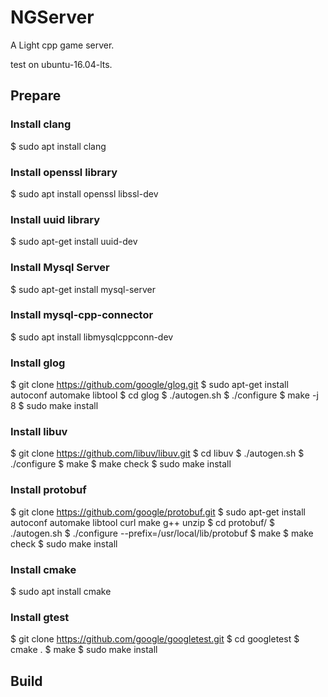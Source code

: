 # NGServer

A Light cpp game server.

test on ubuntu-16.04-lts.

## Prepare

### Install clang

$ sudo apt install clang

### Install openssl library

$ sudo apt install openssl libssl-dev

### Install uuid library

$ sudo apt-get install uuid-dev

### Install Mysql Server

$ sudo apt-get install mysql-server

### Install mysql-cpp-connector

$ sudo apt install libmysqlcppconn-dev

### Install glog

$ git clone https://github.com/google/glog.git
$ sudo apt-get install autoconf automake libtool
$ cd glog
$ ./autogen.sh
$ ./configure
$ make -j 8
$ sudo make install

### Install libuv

$ git clone https://github.com/libuv/libuv.git
$ cd libuv
$ ./autogen.sh
$ ./configure
$ make
$ make check
$ sudo make install

### Install protobuf
$ git clone https://github.com/google/protobuf.git
$ sudo apt-get install autoconf automake libtool curl make g++ unzip
$ cd protobuf/
$ ./autogen.sh
$ ./configure --prefix=/usr/local/lib/protobuf
$ make
$ make check
$ sudo make install

### Install cmake
$ sudo apt install cmake

### Install gtest
$ git clone https://github.com/google/googletest.git
$ cd googletest
$ cmake .
$ make
$ sudo make install

## Build


